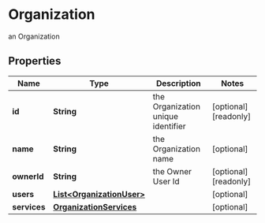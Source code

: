 

# Organization

an Organization

## Properties

Name | Type | Description | Notes
------------ | ------------- | ------------- | -------------
**id** | **String** | the Organization unique identifier |  [optional] [readonly]
**name** | **String** | the Organization name |  [optional]
**ownerId** | **String** | the Owner User Id |  [optional] [readonly]
**users** | [**List&lt;OrganizationUser&gt;**](OrganizationUser.md) |  |  [optional]
**services** | [**OrganizationServices**](OrganizationServices.md) |  |  [optional]



